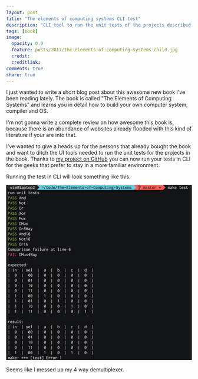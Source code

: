 ```yaml
---
layout: post
title: "The elements of computing systems CLI test"
description: "CLI tool to run the unit tests of the projects described in The elements of computing systems book."
tags: [book]
image:
  opacity: 0.9
  feature: posts/2017/the-elements-of-computing-systems-child.jpg
  credit:
  creditlink:
comments: true
share: true
---
```

I just wanted to write a short blog post about this awesome new book I've been reading lately.
The book is called "The Elements of Computing Systems" and learns you in detail how to build your own computer system, compiler and OS.

I'm not gonna write a complete review on how awesome this book is, because there is an abundance of websites already flooded with this kind of literature if your are into that.

I've wanted to give a heads up for the persons that already bought the book and want to ditch the UI tools needed to run the unit tests for the projects in the book.
Thanks to [my project on GitHub](https://github.com/Sitebase/The-Elements-of-Computing-Systems) you can now run your tests in CLI for the geeks that prefer to stay in a more familiar environment.

Running the test in CLI will look something like this.

![The elements of computing systems test suite](/images/posts/2017/the-elements-of-computing-systems-test-suite.jpg)

Seems like I messed up my 4 way demultiplexer.

